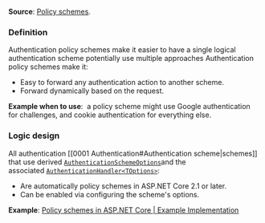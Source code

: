 **Source**: [Policy schemes](https://learn.microsoft.com/en-us/aspnet/core/security/authentication/policyschemes?view=aspnetcore-9.0).
### Definition
Authentication policy schemes make it easier to have a single logical authentication scheme potentially use multiple approaches
Authentication policy schemes make it:
- Easy to forward any authentication action to another scheme.
- Forward dynamically based on the request.

**Example when to use**:  a policy scheme might use Google authentication for challenges, and cookie authentication for everything else.

### Logic design
All authentication [[0001 Authentication#Authentication scheme|schemes]] that use derived [`AuthenticationSchemeOptions`](https://learn.microsoft.com/en-us/dotnet/api/microsoft.aspnetcore.authentication.authenticationschemeoptions)and the associated [`AuthenticationHandler<TOptions>`](https://learn.microsoft.com/en-us/dotnet/api/microsoft.aspnetcore.authentication.authenticationhandler-1):
- Are automatically policy schemes in ASP.NET Core 2.1 or later.
- Can be enabled via configuring the scheme's options.

**Example**:
[Policy schemes in ASP.NET Core | Example Implementation](https://learn.microsoft.com/en-us/aspnet/core/security/authentication/policyschemes?view=aspnetcore-9.0)